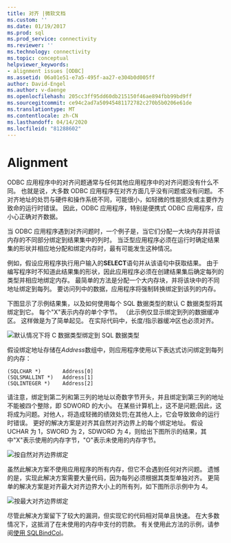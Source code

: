 ```yaml
---
title: 对齐 |微软文档
ms.custom: ''
ms.date: 01/19/2017
ms.prod: sql
ms.prod_service: connectivity
ms.reviewer: ''
ms.technology: connectivity
ms.topic: conceptual
helpviewer_keywords:
- alignment issues [ODBC]
ms.assetid: 06a01e51-e7a5-495f-aa27-e304b0d005ff
author: David-Engel
ms.author: v-daenge
ms.openlocfilehash: 205cc3ff95dd60db215150f46ae894fbb99bd9ff
ms.sourcegitcommit: ce94c2ad7a50945481172782c270b5b0206e61de
ms.translationtype: MT
ms.contentlocale: zh-CN
ms.lasthandoff: 04/14/2020
ms.locfileid: "81288602"
---
```

# <a name="alignment"></a>Alignment
ODBC 应用程序中的对齐问题通常与任何其他应用程序中的对齐问题没有什么不同。 也就是说，大多数 ODBC 应用程序在对齐方面几乎没有问题或没有问题。 不对齐地址的处罚与硬件和操作系统不同，可能很小，如轻微的性能损失或主要作为致命的运行时错误。 因此，ODBC 应用程序，特别是便携式 ODBC 应用程序，应小心正确对齐数据。  
  
 当 ODBC 应用程序遇到对齐问题时，一个例子是，当它们分配一大块内存并将该内存的不同部分绑定到结果集中的列时。 当泛型应用程序必须在运行时确定结果集的形状并相应地分配和绑定内存时，最有可能发生这种情况。  
  
 例如，假设应用程序执行用户输入的**SELECT**语句并从该语句中获取结果。 由于编写程序时不知道此结果集的形状，因此应用程序必须在创建结果集后确定每列的类型并相应地绑定内存。 最简单的方法是分配一个大内存块，并将该块中的不同地址绑定到每列。 要访问列中的数据，应用程序将强制转换绑定到该列的内存。  
  
 下图显示了示例结果集，以及如何使用每个 SQL 数据类型的默认 C 数据类型将其绑定到它。 每个"X"表示内存的单个字节。 （此示例仅显示绑定到列的数据缓冲区。 这样做是为了简单起见。 在实际代码中，长度/指示器缓冲区也必须对齐。  
  
 ![默认情况下将 C 数据类型绑定到 SQL 数据类型](../../../odbc/reference/develop-app/media/pr24.gif "pr24")  
  
 假设绑定地址存储在*Address*数组中，则应用程序使用以下表达式访问绑定到每列的内存：  
  
```  
(SQLCHAR *)       Address[0]  
(SQLSMALLINT *)   Address[1]  
(SQLINTEGER *)    Address[2]  
```  
  
 请注意，绑定到第二列和第三列的地址以奇数字节开头，并且绑定到第三列的地址不能被四个整除，即 SDWORD 的大小。 在某些计算机上，这不是问题;因此，这将成为问题。对他人，将造成轻微的绩效处罚;在其他人上，它会导致致命的运行时错误。 更好的解决方案是对齐其自然对齐边界上的每个绑定地址。 假设 UCHAR 为 1，SWORD 为 2，SDWORD 为 4，则给出下图所示的结果，其中"X"表示使用的内存字节，"O"表示未使用的内存字节。  
  
 ![按自然对齐边界绑定](../../../odbc/reference/develop-app/media/pr25.gif "pr25")  
  
 虽然此解决方案不使用应用程序的所有内存，但它不会遇到任何对齐问题。 遗憾的是，实现此解决方案需要大量代码，因为每列必须根据其类型单独对齐。 更简单的解决方案是对齐最大对齐边界大小上的所有列，如下图所示示例中为 4。  
  
 ![按最大对齐边界绑定](../../../odbc/reference/develop-app/media/pr26.gif "pr26")  
  
 尽管此解决方案留下了较大的漏洞，但实现它的代码相对简单且快速。 在大多数情况下，这抵消了在未使用的内存中支付的罚款。 有关使用此方法的示例，请参阅[使用 SQLBindCol](../../../odbc/reference/develop-app/using-sqlbindcol.md)。
